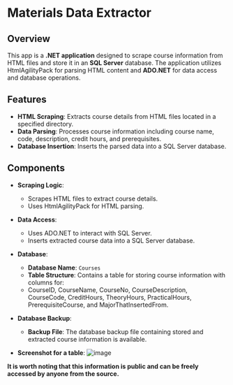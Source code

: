 
# Materials Data Extractor

## Overview

This app is a **.NET application** designed to scrape course information from HTML files and store it in an **SQL Server** database.
The application utilizes HtmlAgilityPack for parsing HTML content and **ADO.NET** for data access and database operations.

## Features

- **HTML Scraping**: Extracts course details from HTML files located in a specified directory.
- **Data Parsing**: Processes course information including course name, code, description, credit hours, and prerequisites.
- **Database Insertion**: Inserts the parsed data into a SQL Server database.

## Components

- **Scraping Logic**: 
  - Scrapes HTML files to extract course details.
  - Uses HtmlAgilityPack for HTML parsing.

- **Data Access**:
  - Uses ADO.NET to interact with SQL Server.
  - Inserts extracted course data into a SQL Server database.

- **Database**:
  - **Database Name**: `Courses`
  - **Table Structure**: Contains a table for storing course information with columns for:
  -  CourseID, CourseName, CourseNo, CourseDescription, CourseCode, CreditHours, TheoryHours, PracticalHours, PrerequisiteCourse, and MajorThatInsertedFrom.

- **Database Backup**:
  - **Backup File**: The database backup file containing stored and extracted course information is available.

- **Screenshot for a table**:
![image](https://github.com/user-attachments/assets/6663acb9-e743-499f-af68-b9d1cfe505e8)

**It is worth noting that this information is public and can be freely accessed by anyone from the source.**
